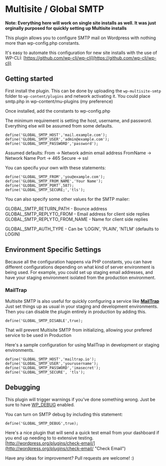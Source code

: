Multisite / Global SMTP
=================
**Note: Everything here will work on single site installs as well. It was just orginally purposed for quickly setting up Multisite installs**

This plugin allows you to configure SMTP mail on Wordpress with nothing more than wp-config.php constants.

It's easy to automate this configuration for new site installs with the use of WP-CLI: [https://github.com/wp-cli/wp-cli](https://github.com/wp-cli/wp-cli)

Getting started
---------------
First install the plugin. This can be done by uploading the `wp-multisite-smtp` folder to `wp-content/plugins` and network activating it. You could place smtp.php in wp-content/mu-plugins (my preference)

Once installed, add the constants to wp-config.php

The minimum requirement is setting the host, username, and password. Everything else will be assumed from some defaults.
```
define('GLOBAL_SMTP_HOST','mail.example.com');
define('GLOBAL_SMTP_USER','admin@example.com');
define('GLOBAL_SMTP_PASSWORD','password');
```

Assumed defaults:
From -> Network admin email address
FromName -> Network Name
Port -> 465
Secure -> ssl

You can specifu your own with these statements:
```
define('GLOBAL_SMTP_FROM','you@example.com');
define('GLOBAL_SMTP_FROM_NAME','Your Name');
define('GLOBAL_SMTP_PORT',587);
define('GLOBAL_SMTP_SECURE;','tls');
```

You can also specify some other values for the SMTP mailer:

GLOBAL_SMTP_RETURN_PATH - Bounce address
GLOBAL_SMTP_REPLYTO_FROM - Email address for client side replies
GLOBAL_SMTP_REPLYTO_FROM_NAME - Name for client side replies

GLOBAL_SMTP_AUTH_TYPE - Can be 'LOGIN', 'PLAIN', 'NTLM' (defaults to LOGIN)

Environment Specific Settings
-----------------------------
Because all the configuration happens via PHP constants, you can have different configurations depending on what kind of server environment is being used. For example, you could set up staging email addresses, and have your staging environment isolated from the production environment.

### MailTrap

Multisite SMTP is also useful for quickly configuring a service like **[MailTrap](https://mailtrap.io/ "MailTrap")** Just set things up as usual in your staging and development environments. Then you can disable the plugin entirely in production by adding this.

`define('GLOBAL_SMTP_DISABLE',true);`

That will prevent Multisite SMTP from initializing, allowing your prefered service to be used in Production

Here's a sample configuration for using MailTrap in development or staging environments.

```
define('GLOBAL_SMTP_HOST','mailtrap.io');
define('GLOBAL_SMTP_USER','yourusername');
define('GLOBAL_SMTP_PASSWORD','imasecret');
define('GLOBAL_SMTP_SECURE', 'tls');
```

Debugging
---------

This plugin will trigger warnings if you've done something wrong. Just be sure to have [WP_DEBUG](http://codex.wordpress.org/Debugging_in_WordPress#WP_DEBUG "Title") enabled. 

You can turn on SMTP debug by including this statement:

`define('GLOBAL_SMTP_DEBUG',true);`

Here's a nice plugin that will send a quick test email from your dashboard if you end up needing to to extensive testing.
[http://wordpress.org/plugins/check-email/](http://wordpress.org/plugins/check-email/ "Check Email")

Have any ideas for improvement? Pull requests are welcome! :)
